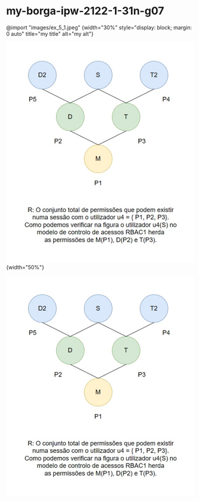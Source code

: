 # my-borga-ipw-2122-1-31n-g07


@import "images/ex_5_1.jpeg" {width="30%" style="display: block; margin: 0 auto" title="my title" alt="my alt"}


![ex5 1](images/ex_5_1.jpeg){width="50%"}


<img src="images/ex_5_1.jpeg" style="width:'50%';height:auto;margin-left:auto; margin-right:auto;">